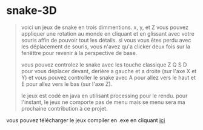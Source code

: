 # snake-3D
> voici un jeux de snake en trois dimmentions.
> x, y, et Z
> vous pouvez appliquer une rotation au monde en cliquant et en glissant avec votre souris affin de pouvoir tout les détails.
> si vous vous êtes perdu avec les déplacement de souris, vous n'avez qu'a clicker deux fois sur la fenêttre pour revenir à la perspective de base.
>
> vous pouvez controlez le snake avec les touche classique Z Q S D pour vous déplacer devant, derière a gauche et a droite (sur l'axe X et Y)
> et vous pouvez controller le snake avec A pour allez vers le haut et E pour allez vers le bas (sur l'axe Z).
>
> le jeux est codé en java en utilisant processing pour le rendu. 
> pour l'instant, le jeux ne comporte pas de menu mais se menu sera ma prochaine contribution à ce projet.


vous pouvez télécharger le jeux compiler en .exe en cliquant [ici](https://ludovic.go.yj.fr/portfolio/snake_3d.rar)
